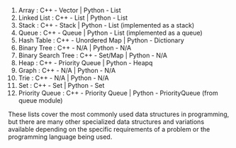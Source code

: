 1. Array                          : C++ - Vector                    | Python - List
2. Linked List                 : C++ - List                         | Python - List
3. Stack                           : C++ - Stack                      | Python - List (implemented as a stack)
4. Queue                          : C++ - Queue                    | Python - List (implemented as a queue)
5. Hash Table                  : C++ - Unordered Map  | Python - Dictionary
6. Binary Tree                : C++ - N/A                        | Python - N/A
7. Binary Search Tree   : C++ - Set/Map                | Python - N/A
8. Heap                             : C++ - Priority Queue    | Python - Heapq
9. Graph                          : C++ - N/A                        | Python - N/A
10. Trie                           : C++ - N/A                         | Python - N/A
11. Set                             : C++ - Set                          | Python - Set
12. Priority Queue       : C++ - Priority Queue     | Python - PriorityQueue (from queue module)

These lists cover the most commonly used data structures in programming, but there are many other specialized data structures and variations available depending on the specific requirements of a problem or the programming language being used.

